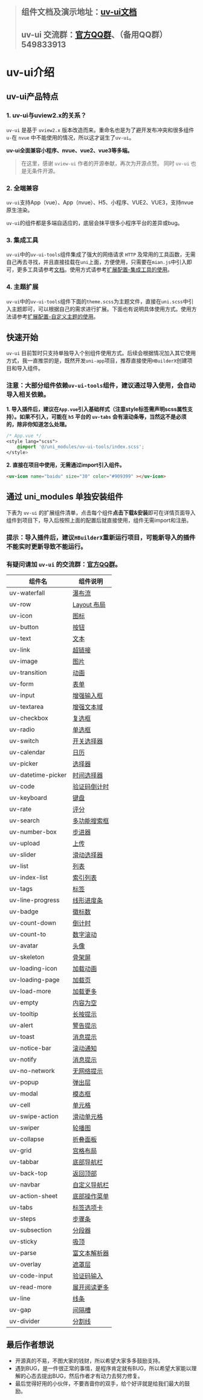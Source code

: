 > ## **组件文档及演示地址：[uv-ui文档](https://www.uvui.cn/components/intro.html)**
>
> ## **uv-ui 交流群：<a href="https://www.uvui.cn/components/addQQGroup.html" target="_blank">官方QQ群</a>、（备用QQ群）549833913**
# uv-ui介绍

## uv-ui产品特点

### 1. uv-ui与uview2.x的关系？

`uv-ui` 是基于 `uview2.x` 版本改造而来。重命名也是为了避开发布冲突和很多组件 `u-`在  `nvue` 中不能使用的情况，所以这才诞生了`uv-ui`。

**uv-ui全面兼容小程序、nvue、vue2、vue3等多端。**

>在这里，感谢 `uview-ui` 作者的开源奉献，再次为开源点赞。 同时 `uv-ui` 也是无条件开源。


### 2. 全端兼容

`uv-ui`支持App（vue）、App（nvue）、H5、小程序、VUE2、VUE3，支持nvue原生渲染。

`uv-ui`的组件都是多端自适应的，底层会抹平很多小程序平台的差异或bug。

### 3. 集成工具

`uv-ui`中的`uv-ui-tools`组件集成了强大的网络请求 `HTTP`   及常用的工具函数，无需自己再去寻找，并且直接挂载在`uni`上面，方便使用，只需要在`mian.js`中引入即可，更多工具请参考[文档](https://www.uvui.cn/js/http.html)。使用方式请参考[扩展配置-集成工具的使用](https://www.uvui.cn/components/setting.html)。

### 4. 主题扩展

`uv-ui`中的`uv-ui-tools`组件下面的`theme.scss`为主题文件，直接在`uni.scss`中引入主题即可，可以根据自己的需求进行扩展。下面也有说明具体使用方式。使用方法请参考[扩展配置-自定义主题的使用](https://www.uvui.cn/components/setting.html)。
## 快速开始

`uv-ui` 目前暂时只支持单独导入个别组件使用方式。后续会根据情况加入其它使用方式，我一直推崇的是，既然开发`uni-app`项目，推荐直接使用`HBuilderX`创建项目和导入组件。

### 注意：大部分组件依赖`uv-ui-tools`组件，建议通过导入使用，会自动导入相关依赖。


**1. 导入插件后，建议在`App.vue`引入基础样式（注意style标签需声明scss属性支持）。如果不引入，可能在 `h5` 平台的 `uv-tabs` 会有滚动条等，当然这不是必须的，除非你知道怎么处理。**

```css
/* App.vue */
<style lang="scss">
    @import '@/uni_modules/uv-ui-tools/index.scss';
</style>
```

**2. 直接在项目中使用，无需通过import引入组件。**

```html
<uv-icon name="baidu" size="30" color="#909399" ></uv-icon>
```

## 通过 uni_modules 单独安装组件

下表为 `uv-ui` 的扩展组件清单，点击每个组件**点击下载&安装**即可在详情页面导入组件到项目下，导入后按照上面的配置后就直接使用，组件无需import和注册。

### 提示：导入插件后，建议`HBuilderX`重新运行项目，可能新导入的插件不能实时更新导致不能运行。

### 有疑问请加 `uv-ui` 的交流群：<a href="https://www.uvui.cn/components/addQQGroup.html" target="_blank">官方QQ群</a>。

| 组件名 | 组件说明 |
| --- | --- |
| uv-waterfall | [瀑布流](https://www.uvui.cn/components/waterfall.html) |
| uv-row | [Layout 布局](https://www.uvui.cn/components/layout.html) |
| uv-icon | [图标](https://www.uvui.cn/components/icon.html) |
| uv-button | [按钮](https://www.uvui.cn/components/button.html) |
| uv-text | [文本](https://www.uvui.cn/components/text.html) |
| uv-link | [超链接](https://www.uvui.cn/components/link.html) |
| uv-image | [图片](https://www.uvui.cn/components/image.html) |
| uv-transition | [动画](https://www.uvui.cn/components/transition.html) |
| uv-form | [表单](https://www.uvui.cn/components/form.html) |
| uv-input | [增强输入框](https://www.uvui.cn/components/input.html) |
| uv-textarea | [增强文本域](https://www.uvui.cn/components/textarea.html) |
| uv-checkbox | [复选框](https://www.uvui.cn/components/checkbox.html) |
| uv-radio | [单选框](https://www.uvui.cn/components/radio.html) |
| uv-switch | [开关选择器](https://www.uvui.cn/components/switch.html) |
| uv-calendar | [日历](https://www.uvui.cn/components/calendar.html) |
| uv-picker | [选择器](https://www.uvui.cn/components/picker.html) |
| uv-datetime-picker | [时间选择器](https://www.uvui.cn/components/datetimePicker.html) |
| uv-code | [验证码倒计时](https://www.uvui.cn/components/code.html) |
| uv-keyboard | [键盘](https://www.uvui.cn/components/keyboard.html) |
| uv-rate | [评分](https://www.uvui.cn/components/rate.html) |
| uv-search | [多功能搜索框](https://www.uvui.cn/components/search.html) |
| uv-number-box | [步进器](https://www.uvui.cn/components/numberBox.html) |
| uv-upload | [上传](https://www.uvui.cn/components/upload.html) |
| uv-slider | [滑动选择器](https://www.uvui.cn/components/slider.html) |
| uv-list | [列表](https://www.uvui.cn/components/list.html) |
| uv-index-list | [索引列表](https://www.uvui.cn/components/indexList.html) |
| uv-tags | [标签](https://www.uvui.cn/components/tag.html) |
| uv-line-progress | [线形进度条](https://www.uvui.cn/components/lineProgress.html) |
| uv-badge | [徽标数](https://www.uvui.cn/components/badge.html) |
| uv-count-down | [倒计时](https://www.uvui.cn/components/countDown.html) |
| uv-count-to | [数字滚动](https://www.uvui.cn/components/countTo.html) |
| uv-avatar | [头像](https://www.uvui.cn/components/avatar.html) |
| uv-skeleton | [骨架屏](https://www.uvui.cn/components/skeleton.html) |
| uv-loading-icon | [加载动画](https://www.uvui.cn/components/loadingIcon.html) |
| uv-loading-page | [加载页](https://www.uvui.cn/components/loadingPage.html) |
| uv-load-more | [加载更多](https://www.uvui.cn/components/loadMore.html) |
| uv-empty | [内容为空](https://www.uvui.cn/components/empty.html) |
| uv-tooltip | [长按提示](https://www.uvui.cn/components/tooltip.html) |
| uv-alert | [警告提示](https://www.uvui.cn/components/alert.html) |
| uv-toast | [消息提示](https://www.uvui.cn/components/toast.html) |
| uv-notice-bar | [滚动通知](https://www.uvui.cn/components/noticeBar.html) |
| uv-notify | [消息提示](https://www.uvui.cn/components/notify.html) |
| uv-no-network | [无网络提示](https://www.uvui.cn/components/noNetwork.html) |
| uv-popup | [弹出层](https://www.uvui.cn/components/popup.html) |
| uv-modal | [模态框](https://www.uvui.cn/components/modal.html) |
| uv-cell | [单元格](https://www.uvui.cn/components/cell.html) |
| uv-swipe-action | [滑动单元格](https://www.uvui.cn/components/swipeAction.html) |
| uv-swiper | [轮播图](https://www.uvui.cn/components/swiper.html) |
| uv-collapse | [折叠面板](https://www.uvui.cn/components/collapse.html) |
| uv-grid | [宫格布局](https://www.uvui.cn/components/grid.html) |
| uv-tabbar | [底部导航栏](https://www.uvui.cn/components/tabbar.html) |
| uv-back-top | [返回顶部](https://www.uvui.cn/components/backTop.html) |
| uv-navbar | [自定义导航栏](https://www.uvui.cn/components/navbar.html) |
| uv-action-sheet | [底部操作菜单](https://www.uvui.cn/components/actionSheet.html) |
| uv-tabs | [标签选项卡](https://www.uvui.cn/components/tabs.html) |
| uv-steps | [步骤条](https://www.uvui.cn/components/steps.html) |
| uv-subsection | [分段器](https://www.uvui.cn/components/subsection.html) |
| uv-sticky | [吸顶](https://www.uvui.cn/components/sticky.html) |
| uv-parse | [富文本解析器](https://www.uvui.cn/components/parse.html) |
| uv-overlay | [遮罩层](https://www.uvui.cn/components/overlay.html) |
| uv-code-input | [验证码输入](https://www.uvui.cn/components/codeInput.html) |
| uv-read-more | [展开阅读更多](https://www.uvui.cn/components/readMore.html) |
| uv-line | [线条](https://www.uvui.cn/components/line.html) |
| uv-gap | [间隔槽](https://www.uvui.cn/components/gap.html) |
| uv-divider | [分割线](https://www.uvui.cn/components/divider.html) |

## 最后作者想说
- 开源真的不易，不图大家的钱财，所以希望大家多多鼓励支持。
- 遇到BUG，是一件很正常的事情，是程序肯定就有BUG，所以希望大家能以理解的心态去提出BUG，然后作者才有动力去努力修复。
- 最后觉得好用的小伙伴，不要吝啬你的双手，给个好评就是给我们最大的鼓励。
